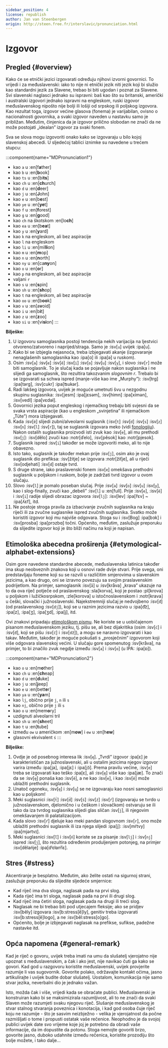 ```yaml
---
sidebar_position: 4
license: republish
author: Jan van Steenbergen
origin: http://steen.free.fr/interslavic/pronunciation.html
---
```


# Izgovor

## Pregled \{#overview}

Kako će se etnički jezici izgovarati određuju njihovi izvorni govornici. To vrijedi i za međuslavenski: iako to nije ni etnički jezik niti jezik koji bi služio kao standardni jezik za Slavene, trebao bi biti ugodan i poznat za Slavene. Svi slavenski naglasci jednako su ispravni: baš kao što su britanski, američki i australski izgovori jednako ispravni na engleskom, ruski izgovor međuslavenskog nipošto nije bolji ili lošiji od srpskog ili poljskog izgovora. Kao rezultat toga, izgovor većine glasova (fonema) je varijabilan, ovisno o nacionalnosti govornika, a svaki izgovor naveden u nastavku samo je približan. Međutim, činjenica da je izgovor prilično slobodan ne znači da ne može postojati „idealan” izgovor za svaki fonem.

Sva se slova mogu izgovoriti onako kako se izgovaraju u bilo kojoj slavenskoj abecedi. U sljedećoj tablici iznimke su navedene u trećem stupcu:

:::component{name="MDPronunciation1"}
- kao `a` u :en[f**a**ther]
- kao `b` u :en[**b**ook]
- kao `ts` u :en[bi**ts**]
- kao `ch` u :en[**ch**urch]
- kao `d` u :en[**d**eer]
- kao `j` u :en[**J**ohn]
- kao `e` u :en[b**e**st]
- kao `ye` u :en[**ye**t]
- kao `f` u :en[**f**orest]
- kao `g` u :en[**g**ood]
- kao `ch` na škotskom :en[lo**ch**]
- kao `ea` u :en[b**ea**t]
- kao `y` u :en[**y**ard]
- kao `k` na engleskom, ali bez aspiracije
- kao `l` na engleskom
- kao `li` u :en[mil**li**on]
- kao `m` u :en[**m**op]
- kao `n` u :en[**n**orth]
- kao `ny` u :en[ca**ny**on]
- kao `o` u :en[**o**r]
- kao `p` na engleskom, ali bez aspiracije
- valjani `r`
- kao `s` u :en[**s**pin]
- kao `sh` u :en[**sh**op]
- kao `t` na engleskom, ali bez aspiracije
- kao `oo` u :en[b**oo**k]
- kao `v` u :en[a**v**oid]
- kao `i` u :en[b**i**t]
- kao `z` u :en[**z**oo]
- kao `si` u :en[vi**si**on]
:::

**Bilješke:**

1. U izgovoru samoglasnika postoji tendencija nekih varijacija na ljestvici otvoreno/zatvoreno i naprijed/straga. Samo je :isv[`u`] uvijek :ipa[u].
2. Kako bi se izbjegla nejasnoća, treba izbjegavati akanje (izgovaranje nenaglašenih samoglasnika kao :ipa[ɑ] ili :ipa[ə] u ruskom).
3. Osim :isv[`a`] :isv[`e`] :isv[`ě`] :isv[`i`] :isv[`o`] :isv[`u`] :isv[`y`],  i slovo :isv[`r`] može biti samoglasnik. To je slučaj kada se pojavljuje nakon suglasnika i ne slijedi ga samoglasnik, što rezultira takozvanim _slogovnim r_. Trebalo bi se izgovarati sa schwa ispred (manje-više kao ime „Murphy”): :isv[trg] :ipa[tərg], :isv[cukr] :ipa[ʦukər].
4. Radi lakšeg izgovora, uvijek je moguće umetnuti švu u nezgodnu skupinu suglasnika: :isv[jesm] :ipa[jɛsǝm], :isv[himn] :ipa[ximǝn], :isv[vedl] :ipa[vɛdǝl].
5. Govornici jezika poput engleskog i njemačkog trebaju biti svjesni da se svaka vrsta aspiracije (kao u engleskom „svinjetina” ili njemačkom „Tüte”) mora izbjegavati.
6. Kada :isv[`ě`] slijedi zubni/alveolarni suglasnik (:isv[`t`] :isv[`d`] :isv[`s`] :isv[`z`] :isv[`n`] :isv[`l`] :isv[`r`]), taj se suglasnik izgovara meko (vidi [fonologiju][1]). Nakon ostalih suglasnika proizvodi isti zvuk kao :isv[`e`], ali mu prethodi :isv[`j`]: :isv[dělo] zvuči kao :notr[ďelo], :isv[pěsok]  kao :notr[pjesok].
7. Suglasnik ispred :isv[`i`] također se može izgovoriti meko, ali to nije obavezno.
8. Isto tako, suglasnik je također mekan prije :isv[`j`], osim ako je ovaj suglasnik dio prefiksa: :isv[žitje] se izgovara :notr[žiťje], ali u riječi :isv[odjehati] :isv[`d`] ostaje tvrd.
9. S druge strane, iako praslavenski fonem :isv[`e`] omekšava prethodni suglasnik u poljskom i ruskom, bolje je zadržati tvrd izgovor u ovom slučaju.
10. Slovo :isv[`l`] je pomalo poseban slučaj. Prije :isv[`a`] :isv[`o`] :isv[`u`] :isv[`y`],  kao i slog-finally, zvuči kao „debeli” :isv[`l`] u :en[full]. Prije :isv[`e`], :isv[`ě`]  i :isv[`i`] radije slijedi obrazac izgovora :isv[`lj`]: :isv[lev] :ipa[lʲɛv]  \~ :ipa[ʎɛf], itd.
11. Ne postoje stroga pravila za izbacivanje zvučnih suglasnika na kraju riječi ili za zvučne suglasnike ispred zvučnih suglasnika. Svatko može koristiti izgovor koji mu najviše odgovara. Stoga su i :isv[Bog] :ipa[bɔk]  i :isv[prosba] :ipa[prɔzbɑ]  točni. Općenito, međutim, zaslužuje preporuku da slijedite izgovor koji je što bliži načinu na koji je napisan.

## Etimološka abecedna proširenja \{#etymological-alphabet-extensions}

Osim gore navedene standardne abecede, međuslavenska latinica također ima skup neobveznih znakova koji u osnovi rade dvije stvari. Prije svega, oni predstavljaju foneme koji su se razvili u različitim smjerovima u slavenskim jezicima, a kao drugo, oni se izravno povezuju sa svojim praslavenskim podrijetlom. Na primjer, samoglasnik :isv[`å`] u :isv[kråva] „krava” ukazuje na to da ova riječ potječe od praslavenskog :sla[korva], koji je postao :pl[krova] u poljskom i lužičkosrpskom, :zle[korova] u istočnoslavenskom i :notr[krava] u češki, slovački i južnoslavenski. Najekstremniji slučaj je nedvojbeno :isv[`đ`] (od praslavenskog :isv[`dj`]), koji se u raznim jezicima razvio u :ipa[d͡z], :ipa[z], :ipa[ʒ], :ipa[ʒd], :ipa[j],  itd.

Ovi znakovi pripadaju [etimološkom pismu][2]. Ne koriste se u uobičajenom pisanom međuslavenskom jeziku, tj. pišu se, ali bez dijakritika (osim :isv[`ć`] i :isv[`đ`], koji se pišu :isv[`č`] i :isv[`dž`]), a mogu se naravno izgovarati i kao takav. Međutim, također je moguće pokušati s „prosječnim” izgovorom koji više odgovara slavenskoj većini. U slučaju gore spomenutog :isv[kråva], na primjer, to bi značilo zvuk negdje između :isv[`a`] i :isv[`o`] (u IPA: :ipa[ɒ]).

:::component{name="MDPronunciation2"}
- kao `o` u :en[m**o**ther]
- kao `ch` u :en[**ch**eap]
- kao `d` u :en[**d**uke]
- kao `j` u :en[**j**eep]
- kao `e` u :en[bett**e**r]
- kao `ya` u :en[**ya**m]
- kao `lj`, obično prije `j`, `n`  ili `s`
- kao `nj`, obično prije `j` ili `s`
- kao `o` u :en[mem**o**ry]
- uzdignuti alveolarni tril
- kao `sh` u :en[**sh**eet]
- kao `t` u :en[**t**ube]
- između `ow` u američkom :en[m**ow**] i `ew` u :en[h**ew**]
- glasovni ekvivalent `ś`
:::

**Bilješke:**

1. Ovdje je od posebnog interesa lik :isv[`ę`]. „Tvrdi” izgovor :ipa[ɛ] je karakterističan za južnoslavenski, ali u ostalim jezicima njegov izgovor varira između :ipa[ja], :ipa[jɛ]  i :ipa[jɔ̃]. Prema pravilu većine, :isv[`e`] treba se izgovarati kao teško :ipa[ɛ], ali :isv[`ę`] više kao :ipa[jæ]. To znači da se :isv[`ę`] ponaša kao :isv[`ě`], a ne kao :isv[`e`], i kao :isv[`ě`] može ublažiti prethodni suglasnik.
2. Unatoč ogoneku, :isv[`ę`] i :isv[`ų`] se ne izgovaraju kao nosni samoglasnici kao u poljskom!
3. Meki suglasnici :isv[`t́`] :isv[`d́`] :isv[`ś`] :isv[`ź`] :isv[`ŕ`]  (izgovaraju se tvrdo u južnoslavenskom, djelomično i u češkom i slovačkom) ostvaruju se ili tako da iza tvrdog suglasnika slijedi glas sličan :isv[`j`], ili njegovim omekšavanjem ili palatalizacijom.
4. Kada slovo :isv[`ŕ`] djeluje kao meki pandan slogovnom :isv[`r`], ono može ublažiti prethodni suglasnik ili iza njega slijedi :ipa[j]: :isv[mŕtvy] :ipa[mjǝrtvɪ].
5. Meki suglasnici :isv[`ľ`] i :isv[`ń`] koriste se za pisanje :isv[`lj`] i :isv[`nj`] ispred :isv[`j`], što rezultira određenim produljenjem potonjeg, na primjer :isv[dělańje] :ipa[dʲɛɫanʲĭɛ].

## Stres \{#stress}

Akcentiranje je besplatno. Međutim, ako želite ostati na sigurnoj strani, zaslužuje preporuku da slijedite sljedeće smjernice:

- Kad riječ ima dva sloga, naglasak pada na prvi slog.
- Kada riječ ima tri sloga, naglasak pada na prvi ili drugi slog.
- Kad riječ ima četiri sloga, naglasak pada na drugi ili treći slog.
- Naglasak ne bi trebao biti pod utjecajem fleksije; ako se pridjev :isv[běly] izgovara :isv[b:stress[ě]ly], genitiv treba izgovarati :isv[b:stress[ě]logo], a ne :isv[běl:stress[o]go].
- Općenito, bolje je izbjegavati naglasak na prefikse, sufikse, padežne nastavke itd.

## Opća napomena \{#general-remark}

Kad je riječ o govoru, uvijek treba imati na umu da slušatelj vjerojatno nije upoznat s međuslavenskim, a čak i ako jest, nije navikao čuti ga kako se govori. Kad god u razgovoru koristite međuslavenski, uvijek provjerite razumije li vas sugovornik. Govorite polako, održavajte kontakt očima, jasno artikulirajte i uvijek budite dobar slušatelj. Uostalom, komunikacija nije samo stvar jezika, neverbalni dio je jednako važan.

Isto, možda čak i više, vrijedi kada se obraćate publici. Međuslavenski je konstruiran kako bi se maksimizirala razumljivost, ali to ne znači da svaki Slaven može razumjeti svaku njegovu riječ. Slušanje međuslavenskog je stvar stalnog stvaranja poveznica i konotacija, i kad god osoba čuje riječ koju ne razumije - što je sasvim neizbježno - velika je vjerojatnost da počne razmišljati o tome i propusti ostatak vaše rečenice. Neophodno je da svojoj publici uvijek date svo vrijeme koje joj je potrebno da obradi vaše informacije, da im dopustite da potonu. Stoga nemojte govoriti brzo, govorite jasno, duboko udahnite između rečenica, koristite prozodiju što bolje možete, i tako dalje...

[1]: ./phonology.md#hard_and_soft

[2]: orthography.md#etymological_alphabet
